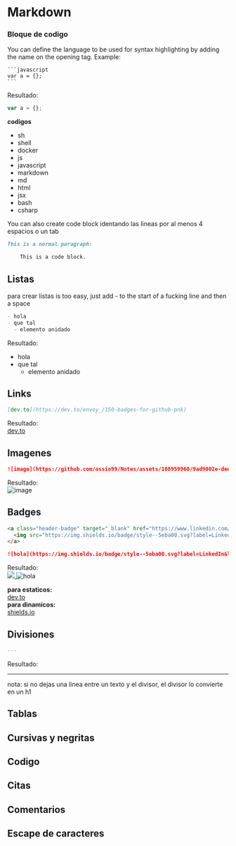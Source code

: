 # Markdown
### Bloque de codigo  
You can define the language to be used for syntax highlighting by adding the name on the opening tag. Example:

    ```javascript
    var a = {};
    ```
Resultado:  
```js
var a = {};
```

**codigos**  
- sh
- shell
- docker
- js
- javascript
- markdown
- md
- html
- jsx
- bash
- csharp

You can also create code block identando las lineas por al menos 4 espacios o un tab
```markdown
This is a normal paragraph:

    This is a code block.
```

## Listas
para crear listas is too easy, just add - to the start of a fucking line and then a space
```markdown
- hola
- que tal
  - elemento anidado 
```
Resultado:
- hola
- que tal
  - elemento anidado

## Links
```md
[dev.to](https://dev.to/envoy_/150-badges-for-github-pnk) 
```
Resultado:  
[dev.to](https://dev.to/envoy_/150-badges-for-github-pnk) 

## Imagenes
```md
![image](https://github.com/ossio99/Notes/assets/108959960/9ad9002e-dee7-49cf-b259-49c77dcca17d)
```
Resultado:  
![image](https://github.com/ossio99/Notes/assets/108959960/9ad9002e-dee7-49cf-b259-49c77dcca17d)


 
## Badges  
```markdown
<a class="header-badge" target="_blank" href="https://www.linkedin.com/in/asabeneh/">
  <img src="https://img.shields.io/badge/style--5eba00.svg?label=LinkedIn&logo=linkedin&style=social">
</a>

![hola](https://img.shields.io/badge/style--5eba00.svg?label=LinkedIn&logo=linkedin&style=social)
```
Resultado:  
<a class="header-badge" target="_blank" href="https://www.linkedin.com/in/asabeneh/">
  <img src="https://img.shields.io/badge/style--5eba00.svg?label=LinkedIn&logo=linkedin&style=social">
</a>
![hola](https://img.shields.io/badge/style--5eba00.svg?label=LinkedIn&logo=linkedin&style=social)

**para estaticos:**  
[dev.to](https://dev.to/envoy_/150-badges-for-github-pnk)  
**para dinamicos:**  
[shields.io](https://shields.io/)

## Divisiones
```md
---
```
Resultado:  

---
nota: si no dejas una linea entre un texto y el divisor, el divisor lo convierte en un h1

## Tablas  
## Cursivas y negritas  
## Codigo  
## Citas  
## Comentarios  
## Escape de caracteres
